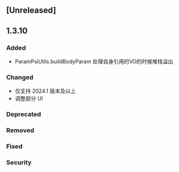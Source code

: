 ## [Unreleased]

## 1.3.10

### Added

- ParamPsiUtils.buildBodyParam 处理自身引用的VO的时候堆栈溢出

### Changed

- 仅支持 2024.1 版本及以上
- 调整部分 UI

### Deprecated

### Removed

### Fixed

### Security
